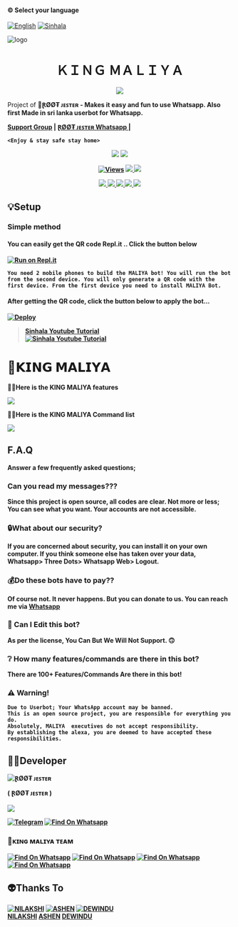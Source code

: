 #### © Select your language
  [![English](https://img.shields.io/badge/Select-Sinhala-red.svg)](https://github.com/rootJESTER/KING-MALIYA/blob/main/README.md)
  [![Sinhala](https://img.shields.io/badge/Select-English-green.svg)](https://github.com/rootJESTER/KING-MALIYA/blob/main/README-SI.md)

![logo](https://telegra.ph/file/e8f3e419b3dafe9fe8153.jpg)
<h1 align="center"><b> ＫＩＮＧ ＭＡＬＩＹＡ  </b></h1>


</p>

<p align="center">
  <img src="https://readme-typing-svg.herokuapp.com/?lines=Welcome+To+KING+MALIYA&font=Fira%20Code&center=true&width=380&height=50">
</p>
</a>
Project of  🧚<b>ⱤØØ₮ ᴊᴇꜱᴛᴇʀ<b> - Makes it easy and fun to use Whatsapp. Also first Made in sri lanka userbot for Whatsapp.

<a href="https://chat.whatsapp.com/I44L7OPzNYMLvq24GuV7sz">Support Group</a> |
        <a href="https://Wa.me/+94716229590"><b>ⱤØØ₮ ᴊᴇꜱᴛᴇʀ Whatsapp<b> </a> |
  
`<Enjoy & stay safe stay home>`
</p>

</a>
<p align="center">
  <a href="https://github.com/rootJESTER/KING-MALIYA">
    <img src="https://img.shields.io/docker/pulls/rootJESTER/KING-MALIYA?style=flat-square"/></a>
  </a>
  <a href="https://github.com/rootJESTER/KING-MALIYA">
    <img src="https://img.shields.io/docker/image-size/fusuf/KING-MALIYA?style=flat-square">
    
  </a>

</p>

<p align="center">
  <a href="https://github.com/rootJESTER/KING-MALIYA">
    <img src="https://hits.seeyoufarm.com/api/count/incr/badge.svg?url=https%3A%2F%2Fgithub.com%2FrootJESTER2%2FKING-MALIYA&count_bg=%2379C83D&title_bg=%23555555&icon=gitpod.svg&icon_color=%23E7E7E7&title=Views&edge_flat=false" alt="Views"/></a>
  
  </a>
  <a href="https://github.com/rootJESTER/KING-MALIYA/fork">
    <img src="https://img.shields.io/github/forks/rootJESTER/KING-MALIYA?label=Fork&style=social">
    
  </a>
  <a href="https://github.com/rootJESTER/KING-MALIYA/stargazers">
    <img src="https://img.shields.io/github/stars/rootJESTER/KING-MALIYA?style=social">
  </a>
</p>

<p align="center">
  <a href="httsp://github.com/rootJESTER/KING-MALIYA">
    <img src="https://img.shields.io/github/repo-size/rootJESTER/KING-MALIYA?color=purple&label=Repo%20Boyutu&style=plastic">

  </a>
  <a href="https://github.com/rootJESTER/KING-MALIYA/blob/master/LICENSE">
    <img src="https://img.shields.io/github/license/rootJESTER/KING-MALIYA?color=purple&label=License&style=plastic">

  </a>
  <a href="https://github.com/rootJESTER/KING-MALIYA">
    <img src="https://img.shields.io/github/languages/top/rootJESTER/KING-MALIYA?color=purple&label=Javascript&style=plastic">

  </a>
  <a href="https://github.com/rootJESTER">
    <img src="https://img.shields.io/static/v1?label=Author&message=ⱤØØ₮ ᴊᴇꜱᴛᴇʀ%20&color=purple&style=plastic">

  </a>
  <a href="https://wa.me/94716229590">
    <img src="https://img.shields.io/badge/Contact%20Me%20On%20Whatsapp-ⱤØØ₮ ᴊᴇꜱᴛᴇʀ%20%20-purple&style=plastic">

  </a>
</p>

## 💡Setup 

### Simple method 

#### You can easily get the QR code Repl.it .. Click the button below
[![Run on Repl.it](https://repl.it/badge/github/quiec/whatsasena)](https://replit.com/@tenuh/NeotroWA-XQR?v=1)

`You need 2 mobile phones to build the MALIYA bot!
You will run the bot from the second device.
You will only generate a QR code with the first device.
From the first device you need to install MALIYA Bot.`

#### After getting the QR code, click the button below to apply the bot...
[![Deploy](https://www.herokucdn.com/deploy/button.svg)](https://heroku.com/deploy?template=https://github.com/xneon2/AMAZON-BETA)


> [Sinhala Youtube Tutorial](https://www.youtube.com/watch?v=mcEeIspWOpY&ab_channel=UC8yo_BwOJs9cLfYVHewPC6Q)
> <br>
> [![Sinhala Youtube Tutorial](https://img.youtube.com/vi/mcEeIspWOpY/0.jpg)](https://www.youtube.com/watch?v=mcEeIspWOpY)
# 🚀𝗞𝗜𝗡𝗚 𝗠𝗔𝗟𝗜𝗬𝗔
🦹‍♀️Here is the KING MALIYA features

<a href="https://gist.github.com/rootJESTER/ff9aa739e8c1399d05c79db1dab9ee4c">
    <img src="https://img.shields.io/badge/Click%20here-purple&style=plastic">
  
  </a>

🦹‍♀️Here is the KING MALIYA Command list

<a href="https://gist.github.com/rootJESTER/86f619bc49691abb73546819754e1b94">
    <img src="https://img.shields.io/badge/Click%20here-purple&style=plastic">

  </a>

## F.A.Q
Answer a few frequently asked questions;
### Can you read my messages???
Since this project is open source, all codes are clear. Not more or less; You can see what you want. **Your accounts are not accessible.**

### 🔒What about our security?
If you are concerned about security, you can install it on your own computer. If you think someone else has taken over your data, **Whatsapp> Three Dots> Whatsapp Web> Logout**.

### 💰Do these bots have to pay??
**Of course not.** It never happens. But you can donate to us. You can reach me via [Whatsapp](https://wa.me/94716229590) 

### 🔄 Can I Edit this bot?

**As per the license, You Can** But We Will Not Support. 🙃

### ❔ How many features/commands are there in this bot?

There are **100+** Features/Commands Are there in **this bot!**

### ⚠️ Warning! 
```
Due to Userbot; Your WhatsApp account may be banned.
This is an open source project, you are responsible for everything you do. 
Absolutely, MALIYA  executives do not accept responsibility.
By establishing the alexa, you are deemed to have accepted these responsibilities.
```

## 👨‍💻Developer

![ⱤØØ₮ ᴊᴇꜱᴛᴇʀ](https://github.com/rootJESTER.png?size=100)

( ⱤØØ₮ ᴊᴇꜱᴛᴇʀ )
<br>
<br>
<a href="https://Wa.me/+94716229590">
    <img src="https://img.shields.io/badge/FindOn%20whatsapp-purple&style=plastic">
  
  </a>
  
[![Telegram](https://img.shields.io/badge/FindOn-Telegram-green.svg)](https://t.me/rootJESTER)
[![Find On Whatsapp ](https://img.shields.io/badge/Findon-whatsapp-red.svg)](https://Wa.me/+94716229590)


### 🚀ᴋɪɴɢ ᴍᴀʟɪʏᴀ ᴛᴇᴀᴍ

[![Find On Whatsapp ](https://img.shields.io/badge/ⱤØØ₮-ᴊᴇꜱᴛᴇʀ-blue.svg)](https://Wa.me/+94716229590)
[![Find On Whatsapp ](https://img.shields.io/badge/NILAKSHI-DANANJANA-blue.svg)](https://Wa.me/+94762187388)
[![Find On Whatsapp ](https://img.shields.io/badge/ASHEN-ANUTHTHARA-blue.svg)](https://Wa.me/+94777435529)
[![Find On Whatsapp ](https://img.shields.io/badge/DEWINDU-BANDARA-blue.svg)](https://Wa.me/+94741701240)

## 👽Thanks To
[![NILAKSHI](https://github.com/yusufusta.png?size=50)](https://wa.me/+94762187388)
[![ASHEN](https://github.com/yusufusta.png?size=50)](https://wa.me/+94777435529)
[![DEWINDU](https://github.com/yusufusta.png?size=50)](https://wa.me/+94741701240)
<br>
[NILAKSHI](https://wa.me/+94762187388)
[ASHEN](https://wa.me/+94777435529)
[DEWINDU](https://wa.me/+94741701240)
